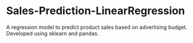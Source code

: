 # Sales-Prediction-LinearRegression
A regression model to predict product sales based on advertising budget. Developed using sklearn and pandas.
